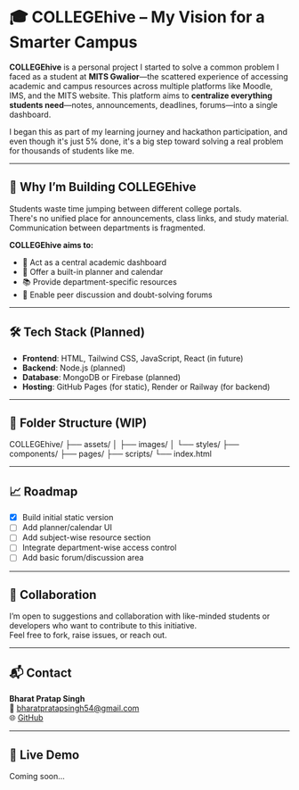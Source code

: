 # 🎓 COLLEGEhive – My Vision for a Smarter Campus

**COLLEGEhive** is a personal project I started to solve a common problem I faced as a student at **MITS Gwalior**—the scattered experience of accessing academic and campus resources across multiple platforms like Moodle, IMS, and the MITS website. This platform aims to **centralize everything students need**—notes, announcements, deadlines, forums—into a single dashboard.

I began this as part of my learning journey and hackathon participation, and even though it's just 5% done, it's a big step toward solving a real problem for thousands of students like me.

---

## 🚀 Why I’m Building COLLEGEhive

Students waste time jumping between different college portals.  
There's no unified place for announcements, class links, and study material.  
Communication between departments is fragmented.

**COLLEGEhive aims to:**
- 🧭 Act as a central academic dashboard  
- 📅 Offer a built-in planner and calendar  
- 📚 Provide department-specific resources  
- 🤝 Enable peer discussion and doubt-solving forums

---

## 🛠️ Tech Stack (Planned)

- **Frontend**: HTML, Tailwind CSS, JavaScript, React (in future)  
- **Backend**: Node.js (planned)  
- **Database**: MongoDB or Firebase (planned)  
- **Hosting**: GitHub Pages (for static), Render or Railway (for backend)

---

## 📁 Folder Structure (WIP)

COLLEGEhive/
├── assets/
│ ├── images/
│ └── styles/
├── components/
├── pages/
├── scripts/
└── index.html


---

## 📈 Roadmap

- [x] Build initial static version  
- [ ] Add planner/calendar UI  
- [ ] Add subject-wise resource section  
- [ ] Integrate department-wise access control  
- [ ] Add basic forum/discussion area

---

## 🤝 Collaboration

I’m open to suggestions and collaboration with like-minded students or developers who want to contribute to this initiative.  
Feel free to fork, raise issues, or reach out.

---

## 📬 Contact

**Bharat Pratap Singh**  
📧 bharatpratapsingh54@gmail.com  
🌐 [GitHub](https://github.com/Bharatpratap392)

---

## 🔗 Live Demo

Coming soon...
